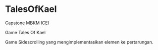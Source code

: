 # TalesOfKael
Capstone MBKM ICEI

Game Tales Of Kael

Game Sidescrolling yang mengimplementasikan elemen ke pertarungan.
